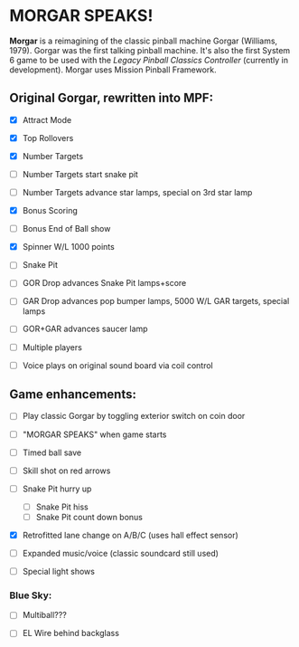 # MORGAR SPEAKS!



**Morgar** is a reimagining of the classic pinball machine Gorgar (Williams, 1979). Gorgar was the first talking pinball machine. It's also the first System 6 game to be used with the *Legacy Pinball Classics Controller* (currently in development). Morgar uses Mission Pinball Framework.

## Original Gorgar, rewritten into MPF:

- [x] Attract Mode
- [x] Top Rollovers
- [x] Number Targets
- [ ] Number Targets start snake pit
- [ ] Number Targets advance star lamps, special on 3rd star lamp
- [x] Bonus Scoring
- [ ] Bonus End of Ball show
- [x] Spinner W/L 1000 points
- [ ] Snake Pit
- [ ] GOR Drop advances Snake Pit lamps+score
- [ ] GAR Drop advances pop bumper lamps, 5000 W/L GAR targets, special lamps
- [ ] GOR+GAR advances saucer lamp
- [ ] Multiple players
- [ ] Voice plays on original sound board via coil control



## Game enhancements:

- [ ] Play classic Gorgar by toggling exterior switch on coin door
- [ ] "MORGAR SPEAKS" when game starts
- [ ] Timed ball save
- [ ] Skill shot on red arrows
- [ ] Snake Pit hurry up
  - [ ] Snake Pit hiss
  - [ ] Snake Pit count down bonus
- [x] Retrofitted lane change on A/B/C (uses hall effect sensor)
- [ ] Expanded music/voice (classic soundcard still used)
- [ ] Special light shows



### Blue Sky:

- [ ] Multiball???
- [ ] EL Wire behind backglass

